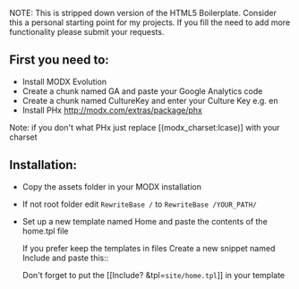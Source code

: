 NOTE: This is stripped down version of the HTML5 Boilerplate. Consider this a personal starting point for my projects. If you fill the need to add more functionality please submit your requests.

First you need to:
--------------------
* Install MODX Evolution
* Create a chunk named GA and paste your Google Analytics code
* Create a chunk named CultureKey and enter your Culture Key e.g. en
* Install PHx http://modx.com/extras/package/phx
      
Note: if you don't what PHx just replace [(modx_charset:lcase)] with your charset


Installation:
--------------------
* Copy the assets folder in your MODX installation
* If not root folder edit `RewriteBase /` to `RewriteBase /YOUR_PATH/`
* Set up a new template named Home and paste the contents of the home.tpl file
    
    If you prefer keep the templates in files Create a new snippet named Include and paste this::
    
    <?php
        # Snippet to include template files from file system
        # USAGE: [[Include? &tpl=`site/home.tpl`]]
        
        if ( !isset($tpl) || $tpl== "" ) return "Missing Template file!";
        
        $tpl = $base_path .'assets/templates/'.$tpl;
        ob_start();
        include($tpl);
        return ob_get_clean();
    ?>
    
    
    Don't forget to put the [[Include? &tpl=`site/home.tpl`]] in your template